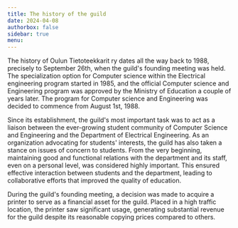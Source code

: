 ```yaml
---
title: The history of the guild
date: 2024-04-08
authorbox: false
sidebar: true
menu:
---
```


The history of Oulun Tietoteekkarit ry dates all the way back to 1988, precisely to September 26th, when the guild's founding meeting was held. The specialization option for Computer science within the Electrical engineering program started in 1985, and the official Computer science and Engineering program was approved by the Ministry of Education a couple of years later. The program for Computer science and Engineering was decided to commence from August 1st, 1988.

Since its establishment, the guild's most important task was to act as a liaison between the ever-growing student community of Computer Science and Engineering and the Department of Electrical Engineering. As an organization advocating for students' interests, the guild has also taken a stance on issues of concern to students. From the very beginning, maintaining good and functional relations with the department and its staff, even on a personal level, was considered highly important. This ensured effective interaction between students and the department, leading to collaborative efforts that improved the quality of education.

During the guild's founding meeting, a decision was made to acquire a printer to serve as a financial asset for the guild. Placed in a high traffic location, the printer saw significant usage, generating substantial revenue for the guild despite its reasonable copying prices compared to others.
